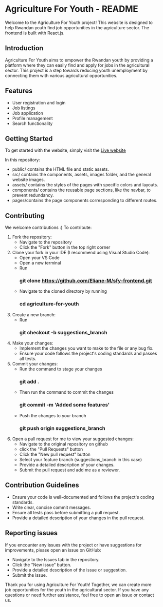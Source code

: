 # Agriculture For Youth - README

Welcome to the Agriculture For Youth project! This website is designed to help Rwandan youth find job opportunities in the agriculture sector. The frontend is built with React.js.

## Introduction

Agriculture For Youth aims to empower the Rwandan youth by providing a platform where they can easily find and apply for jobs in the agricultural sector. This project is a step towards reducing youth unemployment by connecting them with various agricultural opportunities.

## Features

- User registration and login
- Job listings
- Job application
- Profile management
- Search functionality

## Getting Started
To get started with the website, simply visit the [Live website](https://sfy-frontend-app.vercel.app/courses)

In this repository: 
- public/ contains the HTML file and static assets.
- src/ contains the components, assets, images folder, and the general website images.
- assets/ contains the styles of the pages with specific colors and layouts.
- components/ contains the reusable page sections, like the navbar, to prevent redundancy.
- pages/contains the page components corresponding to different routes.


## Contributing

We welcome contributions :) To contribute:
1) Fork the repository:
   - Navigate to the repository
   - Click the "Fork" button in the top right corner
2) Clone your fork in your IDE (I recommend using Visual Studio Code):
   - Open your VS Code
   - Open a new terminal
   - Run
     ### git clone https://github.com/Eliane-M/sfy-frontend.git
   - Navigate to the cloned directory by running
     ### cd agriculture-for-youth
3) Create a new branch:
   - Run
     ### git checkout -b suggestions_branch
4) Make your changes:
   - Implement the changes you want to make to the file or any bug fix.
   - Ensure your code follows the project's coding standards and passes all tests.
5) Commit your changes:
   - Run the command to stage your changes
     ### git add .
   - Then run the command to commit the changes
     ### git commit -m 'Added some features'
   - Push the changes to your branch
     ### git push origin suggestions_branch
6) Open a pull request for me to view your suggested changes:
   - Navigate to the original repository on github
   - click the "Pull Requests" button
   - Click the "New pull request" button
   - Select your feature branch (suggestions_branch in this case)
   - Provide a detailed description of your changes.
   - Submit the pull request and add me as a reviewer.
  
## Contribution Guidelines
- Ensure your code is well-documented and follows the project's coding standards.
- Write clear, concise commit messages.
- Ensure all tests pass before submitting a pull request.
- Provide a detailed description of your changes in the pull request.


## Reporting issues
If you encounter any issues with the project or have suggestions for improvements, please open an issue on GitHub:

- Navigate to the Issues tab in the repository.
- Click the "New issue" button.
- Provide a detailed description of the issue or suggestion.
- Submit the issue.

Thank you for using Agriculture For Youth! Together, we can create more job opportunities for the youth in the agricultural sector.
If you have any questions or need further assistance, feel free to open an issue or contact us.
 

